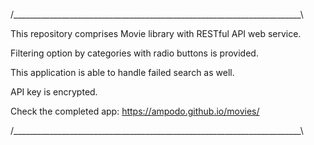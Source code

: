 /________________________________________________________________________\

This repository comprises Movie library with RESTful API web service.

Filtering option by categories with radio buttons is provided.

This application is able to handle failed search as well.

API key is encrypted.

Check the completed app: https://ampodo.github.io/movies/

/________________________________________________________________________\

